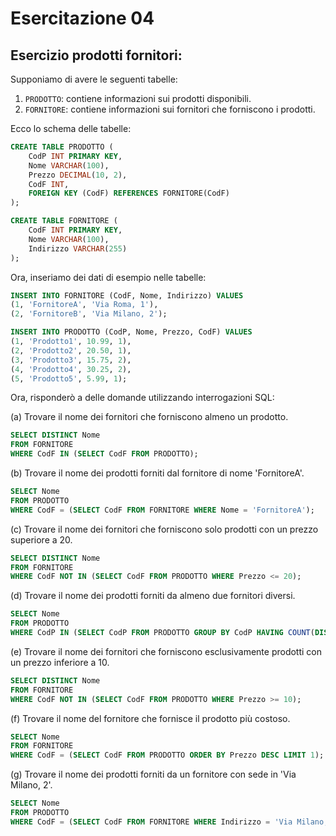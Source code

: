 # Esercitazione 04

## Esercizio prodotti fornitori:

Supponiamo di avere le seguenti tabelle:

1. `PRODOTTO`: contiene informazioni sui prodotti disponibili.
2. `FORNITORE`: contiene informazioni sui fornitori che forniscono i prodotti.

Ecco lo schema delle tabelle:

```sql
CREATE TABLE PRODOTTO (
    CodP INT PRIMARY KEY,
    Nome VARCHAR(100),
    Prezzo DECIMAL(10, 2),
    CodF INT,
    FOREIGN KEY (CodF) REFERENCES FORNITORE(CodF)
);

CREATE TABLE FORNITORE (
    CodF INT PRIMARY KEY,
    Nome VARCHAR(100),
    Indirizzo VARCHAR(255)
);
```

Ora, inseriamo dei dati di esempio nelle tabelle:

```sql
INSERT INTO FORNITORE (CodF, Nome, Indirizzo) VALUES
(1, 'FornitoreA', 'Via Roma, 1'),
(2, 'FornitoreB', 'Via Milano, 2');

INSERT INTO PRODOTTO (CodP, Nome, Prezzo, CodF) VALUES
(1, 'Prodotto1', 10.99, 1),
(2, 'Prodotto2', 20.50, 1),
(3, 'Prodotto3', 15.75, 2),
(4, 'Prodotto4', 30.25, 2),
(5, 'Prodotto5', 5.99, 1);
```

Ora, risponderò a delle domande utilizzando interrogazioni SQL:

(a) Trovare il nome dei fornitori che forniscono almeno un prodotto.

```sql
SELECT DISTINCT Nome
FROM FORNITORE
WHERE CodF IN (SELECT CodF FROM PRODOTTO);
```

(b) Trovare il nome dei prodotti forniti dal fornitore di nome 'FornitoreA'.

```sql
SELECT Nome
FROM PRODOTTO
WHERE CodF = (SELECT CodF FROM FORNITORE WHERE Nome = 'FornitoreA');
```

(c) Trovare il nome dei fornitori che forniscono solo prodotti con un prezzo superiore a 20.

```sql
SELECT DISTINCT Nome
FROM FORNITORE
WHERE CodF NOT IN (SELECT CodF FROM PRODOTTO WHERE Prezzo <= 20);
```

(d) Trovare il nome dei prodotti forniti da almeno due fornitori diversi.

```sql
SELECT Nome
FROM PRODOTTO
WHERE CodP IN (SELECT CodP FROM PRODOTTO GROUP BY CodP HAVING COUNT(DISTINCT CodF) >= 2);
```

(e) Trovare il nome dei fornitori che forniscono esclusivamente prodotti con un prezzo inferiore a 10.

```sql
SELECT DISTINCT Nome
FROM FORNITORE
WHERE CodF NOT IN (SELECT CodF FROM PRODOTTO WHERE Prezzo >= 10);
```

(f) Trovare il nome del fornitore che fornisce il prodotto più costoso.

```sql
SELECT Nome
FROM FORNITORE
WHERE CodF = (SELECT CodF FROM PRODOTTO ORDER BY Prezzo DESC LIMIT 1);
```

(g) Trovare il nome dei prodotti forniti da un fornitore con sede in 'Via Milano, 2'.

```sql
SELECT Nome
FROM PRODOTTO
WHERE CodF = (SELECT CodF FROM FORNITORE WHERE Indirizzo = 'Via Milano, 2');
```
